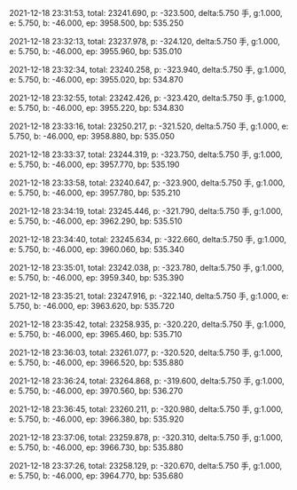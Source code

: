 2021-12-18 23:31:53, total: 23241.690, p: -323.500, delta:5.750 手, g:1.000, e: 5.750, b: -46.000, ep: 3958.500, bp: 535.250

2021-12-18 23:32:13, total: 23237.978, p: -324.120, delta:5.750 手, g:1.000, e: 5.750, b: -46.000, ep: 3955.960, bp: 535.010

2021-12-18 23:32:34, total: 23240.258, p: -323.940, delta:5.750 手, g:1.000, e: 5.750, b: -46.000, ep: 3955.020, bp: 534.870

2021-12-18 23:32:55, total: 23242.426, p: -323.420, delta:5.750 手, g:1.000, e: 5.750, b: -46.000, ep: 3955.220, bp: 534.830

2021-12-18 23:33:16, total: 23250.217, p: -321.520, delta:5.750 手, g:1.000, e: 5.750, b: -46.000, ep: 3958.880, bp: 535.050

2021-12-18 23:33:37, total: 23244.319, p: -323.750, delta:5.750 手, g:1.000, e: 5.750, b: -46.000, ep: 3957.770, bp: 535.190

2021-12-18 23:33:58, total: 23240.647, p: -323.900, delta:5.750 手, g:1.000, e: 5.750, b: -46.000, ep: 3957.780, bp: 535.210

2021-12-18 23:34:19, total: 23245.446, p: -321.790, delta:5.750 手, g:1.000, e: 5.750, b: -46.000, ep: 3962.290, bp: 535.510

2021-12-18 23:34:40, total: 23245.634, p: -322.660, delta:5.750 手, g:1.000, e: 5.750, b: -46.000, ep: 3960.060, bp: 535.340

2021-12-18 23:35:01, total: 23242.038, p: -323.780, delta:5.750 手, g:1.000, e: 5.750, b: -46.000, ep: 3959.340, bp: 535.390

2021-12-18 23:35:21, total: 23247.916, p: -322.140, delta:5.750 手, g:1.000, e: 5.750, b: -46.000, ep: 3963.620, bp: 535.720

2021-12-18 23:35:42, total: 23258.935, p: -320.220, delta:5.750 手, g:1.000, e: 5.750, b: -46.000, ep: 3965.460, bp: 535.710

2021-12-18 23:36:03, total: 23261.077, p: -320.520, delta:5.750 手, g:1.000, e: 5.750, b: -46.000, ep: 3966.520, bp: 535.880

2021-12-18 23:36:24, total: 23264.868, p: -319.600, delta:5.750 手, g:1.000, e: 5.750, b: -46.000, ep: 3970.560, bp: 536.270

2021-12-18 23:36:45, total: 23260.211, p: -320.980, delta:5.750 手, g:1.000, e: 5.750, b: -46.000, ep: 3966.380, bp: 535.920

2021-12-18 23:37:06, total: 23259.878, p: -320.310, delta:5.750 手, g:1.000, e: 5.750, b: -46.000, ep: 3966.730, bp: 535.880

2021-12-18 23:37:26, total: 23258.129, p: -320.670, delta:5.750 手, g:1.000, e: 5.750, b: -46.000, ep: 3964.770, bp: 535.680